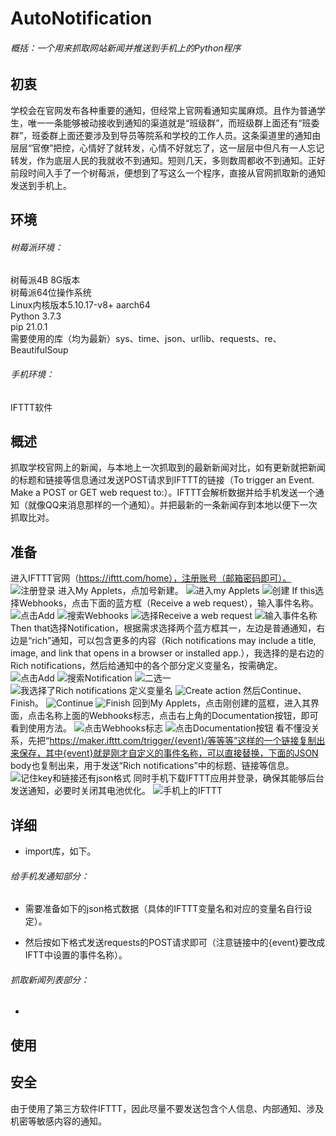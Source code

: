 # AutoNotification

###### 概括：一个用来抓取网站新闻并推送到手机上的Python程序

## 初衷

学校会在官网发布各种重要的通知，但经常上官网看通知实属麻烦。且作为普通学生，唯一一条能够被动接收到通知的渠道就是“班级群”，而班级群上面还有“班委群”，班委群上面还要涉及到导员等院系和学校的工作人员。这条渠道里的通知由层层“官僚”把控，心情好了就转发，心情不好就忘了，这一层层中但凡有一人忘记转发，作为底层人民的我就收不到通知。短则几天，多则数周都收不到通知。正好前段时间入手了一个树莓派，便想到了写这么一个程序，直接从官网抓取新的通知发送到手机上。

## 环境

###### 树莓派环境：
树莓派4B 8G版本  
树莓派64位操作系统  
Linux内核版本5.10.17-v8+ aarch64  
Python 3.7.3  
pip 21.0.1  
需要使用的库（均为最新）sys、time、json、urllib、requests、re、BeautifulSoup

###### 手机环境：

IFTTT软件

## 概述

抓取学校官网上的新闻，与本地上一次抓取到的最新新闻对比，如有更新就把新闻的标题和链接等信息通过发送POST请求到IFTTT的链接（To trigger an Event. Make a POST or GET web request to:）。IFTTT会解析数据并给手机发送一个通知（就像QQ来消息那样的一个通知）。并把最新的一条新闻存到本地以便下一次抓取比对。

## 准备

进入IFTTT官网（https://ifttt.com/home），注册账号（邮箱密码即可）。
![注册登录](https://github.com/Vistyxio/AutoNotification/blob/main/images/0%20(8).jpg)
进入My Applets，点加号新建。
![进入my Applets](https://github.com/Vistyxio/AutoNotification/blob/main/images/0%20(9).jpg)
![创建](https://github.com/Vistyxio/AutoNotification/blob/main/images/0%20(12).jpg)
If this选择Webhooks，点击下面的蓝方框（Receive a web request），输入事件名称。
![点击Add](https://github.com/Vistyxio/AutoNotification/blob/main/images/0%20(13).jpg)
![搜索Webhooks](https://github.com/Vistyxio/AutoNotification/blob/main/images/0%20(14).jpg)
![选择Receive a web request](https://github.com/Vistyxio/AutoNotification/blob/main/images/0%20(15).jpg)
![输入事件名称](https://github.com/Vistyxio/AutoNotification/blob/main/images/0%20(16).jpg)
Then that选择Notification，根据需求选择两个蓝方框其一，左边是普通通知，右边是“rich”通知，可以包含更多的内容（Rich notifications may include a title, image, and link that opens in a browser or installed app.），我选择的是右边的Rich notifications，然后给通知中的各个部分定义变量名，按需确定。
![点击Add](https://github.com/Vistyxio/AutoNotification/blob/main/images/0%20(17).jpg)
![搜索Notification](https://github.com/Vistyxio/AutoNotification/blob/main/images/0%20(18).jpg)
![二选一](https://github.com/Vistyxio/AutoNotification/blob/main/images/0%20(19).jpg)
![我选择了Rich notifications 定义变量名](https://github.com/Vistyxio/AutoNotification/blob/main/images/0%20(20).jpg)
![Create action](https://github.com/Vistyxio/AutoNotification/blob/main/images/0%20(21).jpg)
然后Continue、Finish。
![Continue](https://github.com/Vistyxio/AutoNotification/blob/main/images/0%20(1).jpg)
![Finish](https://github.com/Vistyxio/AutoNotification/blob/main/images/0%20(2).jpg)
回到My Applets，点击刚创建的蓝框，进入其界面，点击名称上面的Webhooks标志，点击右上角的Documentation按钮，即可看到使用方法。
![点击Webhooks标志](https://github.com/Vistyxio/AutoNotification/blob/main/images/0%20(3).jpg)
![点击Documentation按钮](https://github.com/Vistyxio/AutoNotification/blob/main/images/0%20(4).jpg)
看不懂没关系，先把“https://maker.ifttt.com/trigger/{event}/等等等”这样的一个链接复制出来保存，其中{event}就是刚才自定义的事件名称，可以直接替换，下面的JSON body也复制出来，用于发送“Rich notifications”中的标题、链接等信息。
![记住key和链接还有json格式](https://github.com/Vistyxio/AutoNotification/blob/main/images/0%20(5).jpg)
同时手机下载IFTTT应用并登录，确保其能够后台发送通知，必要时关闭其电池优化。
![手机上的IFTTT](https://github.com/Vistyxio/AutoNotification/blob/main/images/0%20(7).jpg)

## 详细

* import库，如下。

######  给手机发通知部分：

* 需要准备如下的json格式数据（具体的IFTTT变量名和对应的变量名自行设定）。

* 然后按如下格式发送requests的POST请求即可（注意链接中的{event}要改成IFTT中设置的事件名称）。

###### 抓取新闻列表部分：

* 

## 使用



## 安全

由于使用了第三方软件IFTTT，因此尽量不要发送包含个人信息、内部通知、涉及机密等敏感内容的通知。
